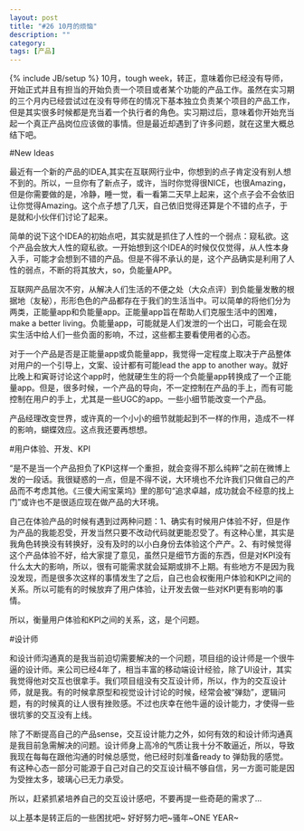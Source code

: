 ```yaml
---
layout: post
title: "#26 10月的烦恼"
description: ""
category: 
tags: [产品]
---
```

{% include JB/setup %}
10月，tough week，转正，意味着你已经没有导师，开始正式并且有担当的开始负责一个项目或者某个功能的产品工作。虽然在实习期的三个月内已经尝试过在没有导师在的情况下基本独立负责某个项目的产品工作，但是其实很多时候都是充当着一个执行者的角色。实习期过后，意味着你开始充当起一个真正产品岗位应该做的事情。但是最近却遇到了许多问题，就在这里大概总结下吧。

#New Ideas

最近有一个新的产品的IDEA,其实在互联网行业中，你想到的点子肯定没有别人想不到的。所以，一旦你有了新点子，或许，当时你觉得很NICE，也很Amazing，但是你需要做的是，冷静，睡一觉，看一看第二天早上起来，这个点子会不会依旧让你觉得Amazing。这个点子想了几天，自己依旧觉得还算是个不错的点子，于是就和小伙伴们讨论了起来。

简单的说下这个IDEA的初始点吧，其实就是抓住了人性的一个弱点：窥私欲。这个产品会放大人性的窥私欲。一开始想到这个IDEA的时候仅仅觉得，从人性本身入手，可能才会想到不错的产品。但是不得不承认的是，这个产品确实是利用了人性的弱点，不断的将其放大，so，负能量APP。

互联网产品层次不穷，从解决人们生活的不便之处（大众点评）到负能量发散的根据地（友秘），形形色色的产品都存在于我们的生活当中。可以简单的将他们分为两类，正能量app和负能量app。正能量app旨在帮助人们克服生活中的困难，make a better living。负能量app，可能就是人们发泄的一个出口，可能会在现实生活中给人们一些负面的影响，不过，这些都主要看使用者的心态。

对于一个产品是否是正能量app或负能量app，我觉得一定程度上取决于产品整体对用户的一个引导上，文案、设计都有可能lead the app to another way。就好比晚上和寅哥讨论这个app时，他就硬生生的将一个负能量app转换成了一个正能量app。但是，很多时候，一个产品的导向，不一定控制在产品的手上，而有可能控制在用户的手上，尤其是一些UGC的app。一些小细节能改变一个产品。

产品经理改变世界，或许真的一个小小的细节就能起到不一样的作用，造成不一样的影响，蝴蝶效应。这点我还要再想想。

#用户体验、开发、KPI

“是不是当一个产品担负了KPI这样一个重担，就会变得不那么纯粹”之前在微博上发的一段话。我很疑惑的一点，但是不得不说，大环境也不允许我们只做自己的产品而不考虑其他。《三傻大闹宝莱坞》里的那句“追求卓越，成功就会不经意的找上门”或许也不是很适应现在做产品的大环境。

自己在体验产品的时候有遇到过两种问题：1、确实有时候用户体验不好，但是作为产品的我能忍受，开发当然只要不改动代码就更能忍受了。有这种心里，其实是我角色转换没有转换好，没有及时的以小白身份去体验这个产产。2、有时候觉得这个产品体验不好，给大家提了意见，虽然只是细节方面的东西，但是对KPI没有什么太大的影响，所以，很有可能需求就会延期或排不上期。有些地方不是因为我没发现，而是很多次这样的事情发生了之后，自己也会权衡用户体验和KPI之间的关系。所以可能有的时候放弃了用户体验，让开发去做一些对KPI更有影响的事情。

所以，衡量用户体验和KPI之间的关系，这，是个问题。

#设计师

和设计师沟通真的是我当前迫切需要解决的一个问题，项目组的设计师是一个很牛逼的设计师。来公司已经4年了，相当丰富的移动端设计经验，除了UI设计，其实我觉得他对交互也很拿手。我们项目组没有交互设计师，所以，作为的交互设计师，就是我。有的时候拿原型和视觉设计讨论的时候，经常会被“弹劾”，逻辑问题，有的时候真的让人很有挫败感。不过也庆幸在他牛逼的设计能力，才使得一些很坑爹的交互没有上线。

除了不断提高自己的产品sense，交互设计能力之外，如何有效的和设计师沟通真是我目前急需解决的问题。设计师身上高冷的气质让我十分不敢逼近，所以，导致我现在每每在跟他沟通的时候总感觉，他已经时刻准备ready to 弹劾我的感觉。有这种心态一部分可能源于自己对自己的交互设计稿不够自信，另一方面可能是因为受挫太多，玻璃心已无力承受。

所以，赶紧抓紧培养自己的交互设计感吧，不要再提一些奇葩的需求了...

以上基本是转正后的一些困扰吧~
好好努力吧~骚年~ONE YEAR~